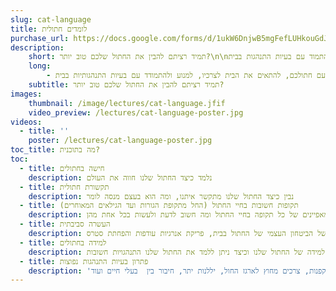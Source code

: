 ```yaml
---
slug: cat-language
title: לומדים חתולית
purchase_url: https://docs.google.com/forms/d/1ukW6DnjwB5mgFefLUHkouGdJ5K2PrOdX14pLAyhmXCk
description:
    short: תמיד רציתם להבין את החתול שלכם טוב יותר?\n\nבואו ללמוד כיצד לתקשר עם חתולכם, להתאים את הבית לצרכיו, למנוע ולהתמוד עם בעיות התנהגות בבית.
    long: 
        - מוזמנים להצטרף אליי להרצאה בה נלמד יחדיו כיצד לתקשר טוב יותר עם חתולכם, להתאים את הבית לצרכיו, למנוע ולהתמודד עם בעיות התנהגותיות בבית.\n\nבעוד שרבים חושבים שחתולים הם בעל חיים אדיש ומרוחק, אחרים רואים בהם יצור חברותי ומתכרבל. כל חתול הוא שונה, אך אם אי פעם רציתם להבין טוב יותר את צורת החשיבה של החתול שלכם, ולמה הוא מתנהג בצורה בה הוא מתנהג - ההרצאה הזו היא בדיוק בשבילכם. הצטרפו אליי להרצאה בת כשעתיים, בה נלמד להבין טוב יותר את שפת הגוף של חתולכם, הצרכים שלו בסביבה הביתית, כיצד לשמור עליו שמח ומרוצה בשלבי החיים השונים וכיצד להתמודד עם התנהגויות לא רצויות שעשויות לצוץ.
    subtitle: תמיד רציתם להבין את החתול שלכם טוב יותר?
images:
    thumbnail: /image/lectures/cat-language.jfif
    video_preview: /lectures/cat-language-poster.jpg
videos:
  - title: ''
    poster: /lectures/cat-language-poster.jpg
toc_title: מה בתוכנית?
toc: 
  - title: חישה בחתולים
    description: נלמד כיצד החתול שלנו חווה את העולם 
  - title: תקשורת חתולית
    description: נבין כיצד החתול שלנו מתקשר איתנו, ומה הוא בעצם מנסה לומר
  - title: תקופות חשובות בחיי החתול (החל מתקופת הגורות ועד הגילאים המאוחרים)
    description: נלמד מה הם המאפיינים של כל תקופה בחיי החתול ומה חשוב לדעת ולעשות בכל אחת מהן
  - title: העשרה סביבתית
    description: החל מציוד בסיסי הדרוש לגידול חתולים, ועד לטיפים ועצות להעשרה סביבתית נכונה שתאפשר העלאה של הביטחון העצמי של החתול בבית, פריקת אנרגיות עודפות והפחתת סטרס
  - title: למידה בחתולים
    description: נבין מה הן יכולות הלמידה של החתול שלנו וכיצד ניתן ללמד את החתול שלנו התנהגויות חשובות 
  - title: פתרון בעיות התנהגות נפוצות
    description: 'נדבר על העקרונות הבסיסיים שבפתרון ומניעה של בעיות התנהגות, בינהן: תוקפנות, צרכים מחוץ לארגז החול, יללנות יתר, חיבור בין  בעלי חיים ועוד.'
---
```

